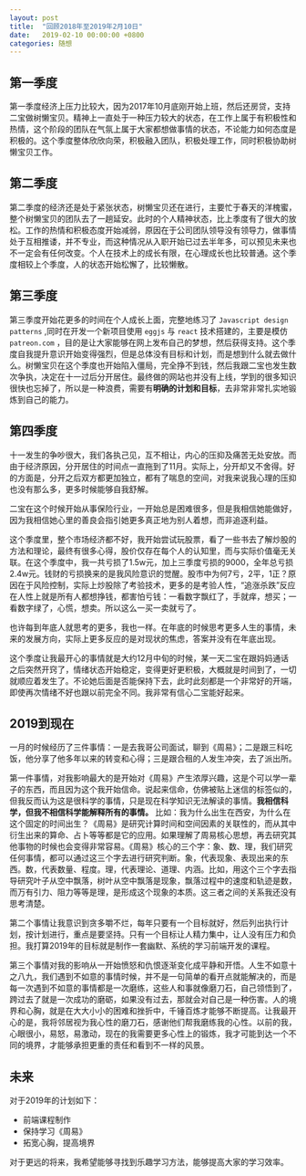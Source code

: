 ```yaml
---
layout: post
title:  "回顾2018年至2019年2月10日"
date:   2019-02-10 00:00:00 +0800
categories: 随想
---
```


## 第一季度

第一季度经济上压力比较大，因为2017年10月底刚开始上班，然后还房贷，支持二宝做树懒宝贝。精神上一直处于一种压力较大的状态，在工作上属于有积极性和热情，这个阶段的团队在气氛上属于大家都想做事情的状态，不论能力如何态度是积极的。这个季度整体欣欣向荣，积极融入团队，积极处理工作，同时积极协助树懒宝贝工作。

## 第二季度
第二季度的经济还是处于紧张状态，树懒宝贝还在进行，主要忙于春天的洋槐蜜，整个树懒宝贝的团队去了一趟延安。此时的个人精神状态，比上季度有了很大的放松。工作的热情和积极态度开始减弱，原因在于公司团队领导没有领导力，做事情处于互相推诿，并不专业，而这种情况从入职开始已过去半年多，可以预见未来也不一定会有任何改变。个人在技术上的成长有限，在心理成长也比较普通。这个季度相较上个季度，人的状态开始松懈了，比较懒散。

## 第三季度

第三季度开始花更多的时间在个人成长上面，完整地练习了 `Javascript design patterns` ,同时在开发一个新项目使用 `eggjs` 与 `react` 技术搭建的，主要是模仿 `patreon.com` ，目的是让大家能够在网上发布自己的梦想，然后获得支持。这个季度自我提升意识开始变得强烈，但是总体没有目标和计划，而是想到什么就去做什么。树懒宝贝在这个季度也开始陷入僵局，完全挣不到钱，然后我跟二宝也发生数次争执，决定在十一过后分开居住。最终做的网站也并没有上线，学到的很多知识很快也忘掉了，所以是一种浪费，需要有**明确的计划和目标**，去非常非常扎实地锻炼到自己的能力。

## 第四季度
十一发生的争吵很大，我们各执己见，互不相让，内心的压抑及痛苦无处安放。而由于经济原因，分开居住的时间点一直拖到了11月。实际上，分开却又不舍得。好的方面是，分开之后双方都更加独立，都有了喘息的空间，对我来说我心理的压抑也没有那么多，更多时候能够自我舒解。

二宝在这个时候开始从事保险行业，一开始总是困难很多，但是我相信她能做好，因为我相信她心里的善良会指引她更多真正地为别人着想，而非追逐利益。

这个季度里，整个市场经济都不好，我开始尝试玩股票，看了一些书去了解炒股的方法和理论，最终有很多心得，股价仅存在每个人的认知里，而与实际价值毫无关联。在这个季度中，我一共亏损了1.5w元，加上三季度亏损的9000，全年总亏损2.4w元。钱财的亏损换来的是我风险意识的觉醒。股市中为何7亏，2平，1正？原因在于风险控制，实际上炒股除了考验技术，更多的是考验人性，“追涨杀跌”反应在人性上就是所有人都想挣钱，都害怕亏钱：一看数字飘红了，手就痒，想买；一看数字绿了，心慌，想卖。所以这么一买一卖就亏了。

也许每到年底人就思考的更多，我也一样。在年底的时候思考更多人生的事情，未来的发展方向，实际上更多反应的是对现状的焦虑，答案并没有在年底出现。

这个季度让我最开心的事情就是大约12月中旬的时候，某一天二宝在跟妈妈通话之后突然开窍了，情绪状态开始稳定，变得更好更积极，大概就是时间到了，一切就顺应着发生了。不论她后面是否能保持下去，此时此刻都是一个非常好的开端，即使再次情绪不好也跟以前完全不同。我非常有信心二宝能好起来。

## 2019到现在
一月的时候经历了三件事情：一是去我哥公司面试，聊到《周易》；二是跟三科吃饭，他分享了他多年以来的转变和心得；三是跟合租的人发生冲突，去了派出所。

第一件事情，对我影响最大的是开始对《周易》产生浓厚兴趣，这是个可以学一辈子的东西，而且因为这个我开始信命。说起来信命，仿佛被贴上迷信的标签似的，但我反而认为这是很科学的事情，只是现在科学知识无法解读的事情。**我相信科学，但我不相信科学能解释所有的事情。** 比如：我为什么出生在西安，为什么在这个固定的时间出生？《周易》是研究计算时间和空间因素的关联性的，而从其中衍生出来的算命、占卜等等都是它的应用。如果理解了周易核心思想，再去研究其他事物的时候也会变得非常容易。《周易》核心的三个字：象、数、理，我们研究任何事情，都可以通过这三个字去进行研究判断。象，代表现象、表现出来的东西。数，代表数量、程度。理，代表理论、道理、内涵。比如，用这个三个字去指导研究叶子从空中飘落，树叶从空中飘落是现象，飘落过程中的速度和轨迹是数，而万有引力、阻力等等是理，是形成这个现象的本质。这三者之间的关系我还没有思考清楚。

第二个事情让我意识到贪多嚼不烂，每年只要有一个目标就好，然后列出执行计划，按计划进行，重点是要坚持。只有一个目标让人精力集中，让人没有压力和负担。我打算2019年的目标就是制作一套幽默、系统的学习前端开发的课程。

第三个事情对我的影响从一开始愤怒和仇恨逐渐变化成平静和开悟。人生不如意十之八九，我们遇到不如意的事情时候，并不是一句简单的看开点就能解决的，而是每一次遇到不如意的事情都是一次磨练，这些人和事就像磨刀石，自己领悟到了，跨过去了就是一次成功的磨砺，如果没有过去，那就会对自己是一种伤害。人的境界和心胸，就是在大大小小的困难和挫折中，千锤百炼才能够不断提高。让我最开心的是，我将邻居视为我心性的磨刀石，感谢他们帮我磨练我的心性。以前的我，心眼很小，易怒，易激动，现在的我需要更多心性上的锻炼，我才可能到达一个不同的境界，才能够承担更重的责任和看到不一样的风景。

## 未来

对于2019年的计划如下：

* 前端课程制作
* 保持学习《周易》
* 拓宽心胸，提高境界

对于更远的将来，我希望能够寻找到乐趣学习方法，能够提高大家的学习效率。